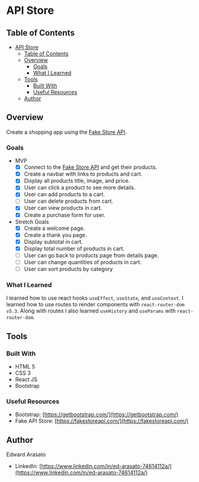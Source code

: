 # API Store

## Table of Contents

- [API Store](#api-store)
  - [Table of Contents](#table-of-contents)
  - [Overview](#overview)
    - [Goals](#goals)
    - [What I Learned](#what-i-learned)
  - [Tools](#tools)
    - [Built With](#built-with)
    - [Useful Resources](#useful-resources)
  - [Author](#author)

## Overview

Create a shopping app using the [Fake Store API](https://fakestoreapi.com/).

### Goals

- MVP
  - [x] Connect to the [Fake Store API](https://fakestoreapi.com/) and get their products.
  - [x] Create a navbar with links to products and cart.
  - [x] Display all products title, image, and price.
  - [x] User can click a product to see more details.
  - [x] User can add products to a cart.
  - [ ] User can delete products from cart.
  - [x] User can view products in cart.
  - [x] Create a purchase form for user.
- Stretch Goals
  - [x] Create a welcome page.
  - [x] Create a thank you page.
  - [x] Display subtotal in cart.
  - [x] Display total number of products in cart.
  - [ ] User can go back to products page from details page.
  - [ ] User can change quantities of products in cart.
  - [ ] User can sort products by category

### What I Learned

I learned how to use react hooks `useEffect`, `useState`, and `useContext`. I learned how to use routes to render components with `react-router-dom v5.3`. Along with routes I also learned `useHistory` and `useParams` with `react-router-dom`.

## Tools

### Built With

- HTML 5
- CSS 3
- React JS
- Bootstrap

### Useful Resources

- Bootstrap: [https://getbootstrap.com/](https://getbootstrap.com/)
- Fake API Store: [https://fakestoreapi.com/](https://fakestoreapi.com/)

## Author

Edward Arasato

- LinkedIn: [https://www.linkedin.com/in/ed-arasato-74614112a/](https://www.linkedin.com/in/ed-arasato-74614112a/)
